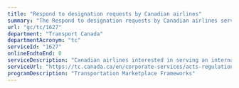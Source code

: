 ```yaml
---
title: "Respond to designation requests by Canadian airlines"
summary: "The Respond to designation requests by Canadian airlines service from Transport Canada is not available end-to-end online, according to the GC Service Inventory."
url: "gc/tc/1627"
department: "Transport Canada"
departmentAcronym: "tc"
serviceId: "1627"
onlineEndtoEnd: 0
serviceDescription: "Canadian airlines interested in serving an international destination on a scheduled basis need to apply to the Minister of Transport for designation to serve the country in question."
serviceUrl: "https://tc.canada.ca/en/corporate-services/acts-regulations/list-regulations/canadian-aviation-regulations-sor-96-433"
programDescription: "Transportation Marketplace Frameworks"
---
```

